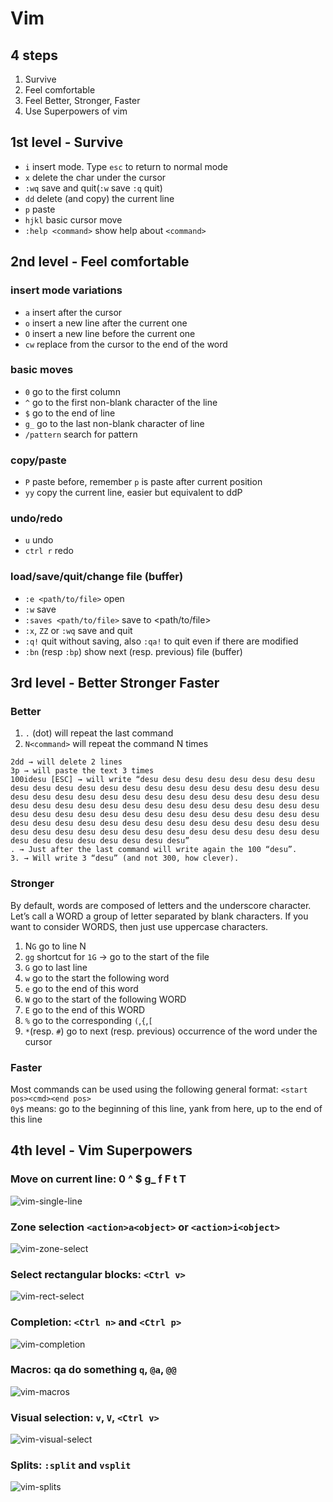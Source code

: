 # Vim

## 4 steps

1. Survive
2. Feel comfortable
3. Feel Better, Stronger, Faster
4. Use Superpowers of vim

## 1st level - Survive

- `i` insert mode. Type `esc` to return to normal mode
- `x` delete the char under the cursor
- `:wq` save and quit(`:w` save `:q` quit)
- `dd` delete (and copy) the current line
- `p` paste
- `hjkl` basic cursor move
- `:help <command>` show help about `<command>`

## 2nd level - Feel comfortable

### insert mode variations

- `a` insert after the cursor
- `o` insert a new line after the current one
- `O` insert a new line before the current one
- `cw` replace from the cursor to the end of the word
  
### basic moves

- `0` go to the first column
- `^` go to the first non-blank character of the line
- `$` go to the end of line
- `g_` go to the last non-blank character of line
- `/pattern` search for pattern
  
### copy/paste

- `P` paste before, remember `p` is paste after current position
- `yy` copy the current line, easier but equivalent to ddP

### undo/redo

- `u` undo
- `ctrl r` redo

### load/save/quit/change file (buffer)

- `:e <path/to/file>` open
- `:w` save
- `:saves <path/to/file>` save to <path/to/file>
- `:x`, `ZZ` or `:wq` save and quit
- `:q!` quit without saving, also `:qa!` to quit even if there are modified
- `:bn` (resp `:bp`) show next (resp. previous) file (buffer)

## 3rd level - Better Stronger Faster

### Better

1. `.` (dot) will repeat the last command
2. `N<command>` will repeat the command N times

```vim
2dd → will delete 2 lines
3p → will paste the text 3 times
100idesu [ESC] → will write “desu desu desu desu desu desu desu desu desu desu desu desu desu desu desu desu desu desu desu desu desu desu desu desu desu desu desu desu desu desu desu desu desu desu desu desu desu desu desu desu desu desu desu desu desu desu desu desu desu desu desu desu desu desu desu desu desu desu desu desu desu desu desu desu desu desu desu desu desu desu desu desu desu desu desu desu desu desu desu desu desu desu desu desu desu desu desu desu desu desu desu desu desu desu desu desu desu desu desu desu”
. → Just after the last command will write again the 100 “desu”.
3. → Will write 3 “desu” (and not 300, how clever).
```

### Stronger

By default, words are composed of letters and the underscore character. Let’s call a WORD a group of letter separated by blank characters. If you want to consider WORDS, then just use uppercase characters.

1. N`G` go to line N
2. `gg` shortcut for `1G` -> go to the start of the file
3. `G` go to last line
4. `w` go to the start the following word
5. `e` go to the end of this word
6. `W` go to the start of the following WORD
7. `E` go to the end of this WORD
8. `%` go to the corresponding `(`,`{`,`[`
9. `*`(resp. `#`) go to next (resp. previous) occurrence of the word under the cursor

### Faster

Most commands can be used using the following general format: `<start pos><cmd><end pos>`  
`0y$` means: go to the beginning of this line, yank from here, up to the end of this line

## 4th level - Vim Superpowers

### Move on current line: 0 ^ $ g_ f F t T

![vim-single-line](../../resources/cs/vim-single-line.png)

### Zone selection `<action>a<object>` or `<action>i<object>`

![vim-zone-select](../../resources/cs/vim-zone-select.png)

### Select rectangular blocks: `<Ctrl v>`

![vim-rect-select](../../resources/cs/vim-rect-select.png)

### Completion: `<Ctrl n>` and `<Ctrl p>`

![vim-completion](../../resources/cs/vim-completion.png)

### Macros: qa do something `q`, `@a`, `@@`

![vim-macros](../../resources/cs/vim-macros.png)

### Visual selection: `v`, `V`, `<Ctrl v>`

![vim-visual-select](../../resources/cs/vim-visual-select.png)

### Splits: `:split` and `vsplit`

![vim-splits](../../resources/cs/vim-splits.png)
